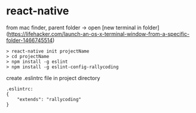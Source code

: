 # react-native

from mac finder, parent folder -> open [new terminal in folder] (https://lifehacker.com/launch-an-os-x-terminal-window-from-a-specific-folder-1466745514)

    > react-native init projectName
    > cd projectName
    > npm install -g eslint
    > npm install -g eslint-config-rallycoding
  
create .eslintrc file in project directory

    .eslintrc:
    {
        "extends": "rallycoding"
    }
